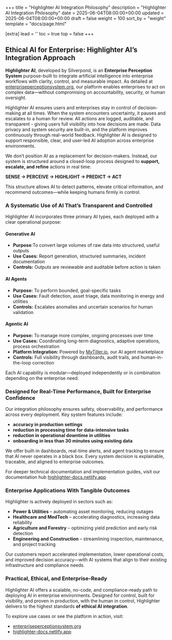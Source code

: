 +++
title = "Highlighter AI Integration Philosophy"
description = "Highlighter AI Integration Philosophy"
date = 2025-06-04T08:00:00+00:00
updated = 2025-06-04T08:00:00+00:00
draft = false
weight = 100
sort_by = "weight"
template = "docs/page.html"

[extra]
lead = ''
toc = true
top = false
+++

## Ethical AI for Enterprise: Highlighter AI’s Integration Approach

**Highlighter AI**, developed by Silverpond, is an **Enterprise Perception System** purpose-built to integrate artificial intelligence into enterprise workflows with clarity, control, and measurable impact. As detailed at [enterpriseperceptionsystem.org](https://enterpriseperceptionsystem.org), our platform enables enterprises to act on complex data—without compromising on accountability, security, or human oversight.

Highlighter AI ensures users and enterprises stay in control of decision-making at all times. When the system encounters uncertainty, it pauses and escalates to a human for review. All actions are logged, auditable, and transparent - giving users full visibility into how decisions are made. Data privacy and system security are built-in, and the platform improves continuously through real-world feedback. Highlighter AI is designed to support responsible, clear, and user-led AI adoption across enterprise environments.

We don’t position AI as a replacement for decision-makers. Instead, our system is structured around a closed-loop process designed to **support, escalate, and refine** actions in real time:

**SENSE → PERCEIVE → HIGHLIGHT → PREDICT → ACT**

This structure allows AI to detect patterns, elevate critical information, and recommend outcomes—while keeping humans firmly in control.

### A Systematic Use of AI That’s Transparent and Controlled

Highlighter AI incorporates three primary AI types, each deployed with a clear operational purpose:

#### Generative AI
- **Purpose**:To convert large volumes of raw data into structured, useful outputs
- **Use Cases:** Report generation, structured summaries, incident documentation
- **Controls:** Outputs are reviewable and auditable before action is taken

#### AI Agents
- **Purpose:** To perform bounded, goal-specific tasks
- **Use Cases:** Fault detection, asset triage, data monitoring in energy and utilities
- **Controls:** Escalates anomalies and uncertain scenarios for human validation

#### Agentic AI
- **Purpose:** To manage more complex, ongoing processes over time
- **Use Cases:** Coordinating long-term diagnostics, adaptive operations, process orchestration
- **Platform Integration:** Powered by [MyTiller.io](https://MyTiller.io), our AI agent marketplace
- **Controls:** Full visibility through dashboards, audit trails, and human-in-the-loop correction

Each AI capability is modular—deployed independently or in combination depending on the enterprise need.

### Designed for Real-Time Performance, Built for Enterprise Confidence

Our integration philosophy ensures safety, observability, and performance across every deployment. Key system features include:

- **accuracy in production settings**
- **reduction in processing time for data-intensive tasks**
- **reduction in operational downtime in utilities**
- **onboarding in less than 30 minutes using existing data**

We offer built-in dashboards, real-time alerts, and agent tracking to ensure that AI never operates in a black box. Every system decision is explainable, traceable, and aligned to enterprise outcomes.

For deeper technical documentation and implementation guides, visit our documentation hub [highlighter-docs.netlify.app](https://highlighter-docs.netlify.app)

### Enterprise Applications With Tangible Outcomes

Highlighter is actively deployed in sectors such as:

- **Power & Utilities** – automating asset monitoring, reducing outages
- **Healthcare and MedTech** – accelerating diagnostics, increasing data reliability
- **Agriculture and Forestry** – optimizing yield prediction and early risk detection
- **Engineering and Construction** – streamlining inspection, maintenance, and project tracking

Our customers report accelerated implementation, lower operational costs, and improved decision accuracy—with AI systems that align to their existing infrastructure and compliance needs.

### Practical, Ethical, and Enterprise-Ready

Highlighter AI offers a scalable, no-code, and compliance-ready path to deploying AI in enterprise environments. Designed for control, built for visibility, and proven in production, with the human in control, Highlighter delivers to the highest standards **of ethical AI integration**.

To explore use cases or see the platform in action, visit:
- [enterpriseperceptionsystem.org](https://enterpriseperceptionsystem.org)
- [highlighter-docs.netlify.app](https://highlighter-docs.netlify.app)
